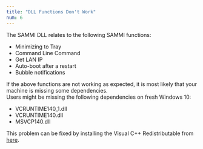 ```yaml
---
title: "DLL Functions Don't Work"
num: 6
---
```

The SAMMI DLL relates to the following SAMMI functions:
- Minimizing to Tray
- Command Line Command
- Get LAN IP
- Auto-boot after a restart
- Bubble notifications 

If the above functions are not working as expected, it is most likely that your machine is missing some dependencies.\
Users might be missing the following dependencies on fresh Windows 10: 
- VCRUNTIME140_1.dll
- VCRUNTIME140.dll
- MSVCP140.dll

This problem can be fixed by installing the Visual C++ Redistributable from [here](https://aka.ms/vs/16/release/vc_redist.x64.exe).


